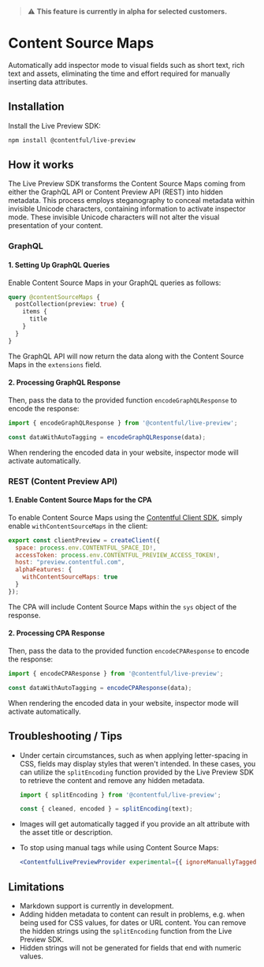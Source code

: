 > ⚠️ **This feature is currently in alpha for selected customers.**

# Content Source Maps

Automatically add inspector mode to visual fields such as short text, rich text and assets, eliminating the time and effort required for manually inserting data attributes.

## Installation

Install the Live Preview SDK:

```bash
npm install @contentful/live-preview
```

## How it works

The Live Preview SDK transforms the Content Source Maps coming from either the GraphQL API or Content Preview API (REST) into hidden metadata. This process employs steganography to conceal metadata within invisible Unicode characters, containing information to activate inspector mode. These invisible Unicode characters will not alter the visual presentation of your content.

### GraphQL

#### 1. Setting Up GraphQL Queries

Enable Content Source Maps in your GraphQL queries as follows:

```graphql
query @contentSourceMaps {
  postCollection(preview: true) {
    items {
      title
    }
  }
}
```

The GraphQL API will now return the data along with the Content Source Maps in the `extensions` field.

#### 2. Processing GraphQL Response

Then, pass the data to the provided function `encodeGraphQLResponse` to encode the response:

```jsx
import { encodeGraphQLResponse } from '@contentful/live-preview';

const dataWithAutoTagging = encodeGraphQLResponse(data);
```

When rendering the encoded data in your website, inspector mode will activate automatically.

### REST (Content Preview API)

#### 1. Enable Content Source Maps for the CPA

To enable Content Source Maps using the [Contentful Client SDK](https://github.com/contentful/contentful.js), simply enable `withContentSourceMaps` in the client:

```jsx
export const clientPreview = createClient({
  space: process.env.CONTENTFUL_SPACE_ID!,
  accessToken: process.env.CONTENTFUL_PREVIEW_ACCESS_TOKEN!,
  host: "preview.contentful.com",
  alphaFeatures: {
    withContentSourceMaps: true
  }
});
```

The CPA will include Content Source Maps within the `sys` object of the response.

#### 2. Processing CPA Response

Then, pass the data to the provided function `encodeCPAResponse` to encode the response:

```jsx
import { encodeCPAResponse } from '@contentful/live-preview';

const dataWithAutoTagging = encodeCPAResponse(data);
```

When rendering the encoded data in your website, inspector mode will activate automatically.

## Troubleshooting / Tips

- Under certain circumstances, such as when applying letter-spacing in CSS, fields may display styles that weren't intended. In these cases, you can utilize the `splitEncoding` function provided by the Live Preview SDK to retrieve the content and remove any hidden metadata.

  ```jsx
  import { splitEncoding } from '@contentful/live-preview';

  const { cleaned, encoded } = splitEncoding(text);
  ```

- Images will get automatically tagged if you provide an alt attribute with the asset title or description.

- To stop using manual tags while using Content Source Maps:

  ```jsx
  <ContentfulLivePreviewProvider experimental={{ ignoreManuallyTaggedElements: true }} />
  ```

## Limitations

- Markdown support is currently in development.
- Adding hidden metadata to content can result in problems, e.g. when being used for CSS values, for dates or URL content. You can remove the hidden strings using the `splitEncoding` function from the Live Preview SDK.
- Hidden strings will not be generated for fields that end with numeric values.
